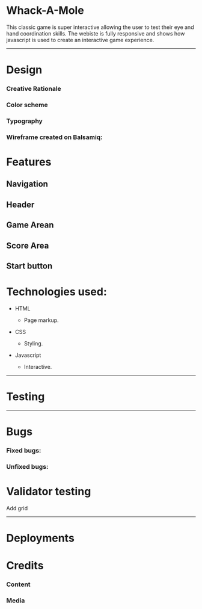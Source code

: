 # Whack-A-Mole

This classic game is super interactive allowing the user to test their eye and hand coordination skills. The webiste is fully responsive and shows how javascript is used to create an interactive game experience.

----

# Design

### Creative Rationale


### Color scheme


### Typography


### Wireframe created on Balsamiq:


# Features

## Navigation


## Header


## Game Arean


## Score Area


## Start button


# Technologies used:

  - HTML
    * Page markup.

  - CSS
    * Styling.

  - Javascript
    * Interactive.

----

# Testing


----

# Bugs

### Fixed bugs:



### Unfixed bugs:



# Validator testing

Add grid


----

# Deployments



# Credits

### Content


### Media

